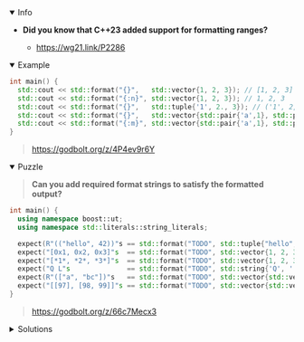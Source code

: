 <details open><summary>Info</summary><p>

* **Did you know that C++23 added support for formatting ranges?**

  * https://wg21.link/P2286

</p></details><details open><summary>Example</summary><p>

```cpp
int main() {
  std::cout << std::format("{}",   std::vector{1, 2, 3}); // [1, 2, 3]
  std::cout << std::format("{:n}", std::vector{1, 2, 3}); // 1, 2, 3
  std::cout << std::format("{}",   std::tuple{'1', 2., 3}); // ('1', 2, 3)
  std::cout << std::format("{}",   std::vector{std::pair{'a',1}, std::pair{'b',2}}); // [(a, 1), (b, 2)]
  std::cout << std::format("{:m}", std::vector{std::pair{'a',1}, std::pair{'b',2}}); // {(a, 1), (b, 2)}
}
```

> https://godbolt.org/z/4P4ev9r6Y

</p></details><details open><summary>Puzzle</summary><p>

> **Can you add required format strings to satisfy the formatted output?**

```cpp
int main() {
  using namespace boost::ut;
  using namespace std::literals::string_literals;

  expect(R"(("hello", 42))"s == std::format("TODO", std::tuple{"hello", 42}));
  expect("[0x1, 0x2, 0x3]"s  == std::format("TODO", std::vector{1, 2, 3}));
  expect("[*1*, *2*, *3*]"s  == std::format("TODO", std::vector{1, 2, 3}));
  expect("Q L"s              == std::format("TODO", std::string{'Q', ' ', 'L'}));
  expect(R"(["a", "bc"])"s   == std::format("TODO", std::vector{std::vector{'a'}, std::vector{'b','c'}}));
  expect("[[97], [98, 99]]"s == std::format("TODO", std::vector{std::vector{'a'}, std::vector{'b','c'}}));
}
```

> https://godbolt.org/z/66c7Mecx3

</p></details><details><summary>Solutions</summary><p>
</p></details>
